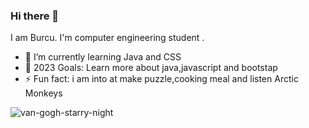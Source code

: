 ### Hi there 👋
I am Burcu. I'm computer engineering student .

<!--
**burcukcm/burcukcm** is a ✨ _special_ ✨ repository because its `README.md` (this file) appears on your GitHub profile.

Here are some ideas to get you started:

- 🔭 I’m currently working on ...
- 🌱 I’m currently learning ...
- 👯 I’m looking to collaborate on ...
- 🤔 I’m looking for help with ...
- 💬 Ask me about ...
- 📫 How to reach me: ...
- 😄 Pronouns: ...
- ⚡ Fun fact: ...
-->

- 🌱 I’m currently learning Java and CSS
- 🥅 2023 Goals: Learn more about java,javascript and bootstap
- ⚡ Fun fact: i am into at make puzzle,cooking meal and listen Arctic Monkeys

![van-gogh-starry-night](https://user-images.githubusercontent.com/96121254/231749728-0382aaf3-c0d7-4e82-8d21-3234333bc5a2.gif)
